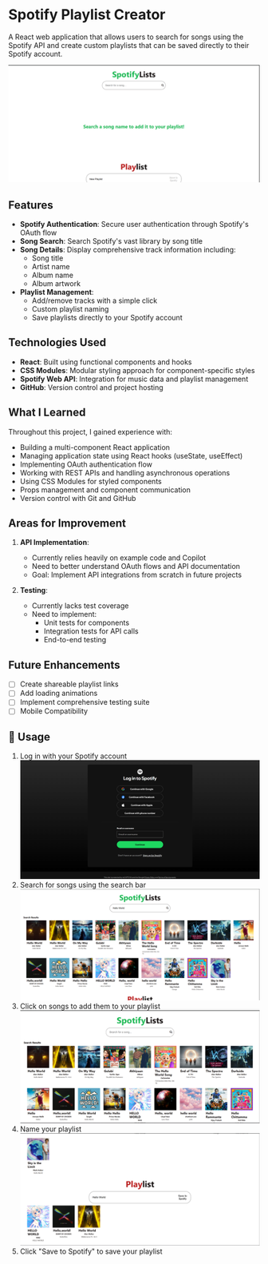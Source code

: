 # Spotify Playlist Creator

A React web application that allows users to search for songs using the Spotify API and create custom playlists that can be saved directly to their Spotify account.

![App Screenshot](./src/assets/image-app.png)


## Features

- **Spotify Authentication**: Secure user authentication through Spotify's OAuth flow
- **Song Search**: Search Spotify's vast library by song title
- **Song Details**: Display comprehensive track information including:
  - Song title
  - Artist name
  - Album name
  - Album artwork
- **Playlist Management**:
  - Add/remove tracks with a simple click
  - Custom playlist naming
  - Save playlists directly to your Spotify account

## Technologies Used

- **React**: Built using functional components and hooks
- **CSS Modules**: Modular styling approach for component-specific styles
- **Spotify Web API**: Integration for music data and playlist management
- **GitHub**: Version control and project hosting

## What I Learned

Throughout this project, I gained experience with:

- Building a multi-component React application
- Managing application state using React hooks (useState, useEffect)
- Implementing OAuth authentication flow
- Working with REST APIs and handling asynchronous operations
- Using CSS Modules for styled components
- Props management and component communication
- Version control with Git and GitHub

## Areas for Improvement

1. **API Implementation**:
   - Currently relies heavily on example code and Copilot
   - Need to better understand OAuth flows and API documentation
   - Goal: Implement API integrations from scratch in future projects

2. **Testing**:
   - Currently lacks test coverage
   - Need to implement:
     - Unit tests for components
     - Integration tests for API calls
     - End-to-end testing

## Future Enhancements

- [ ] Create shareable playlist links
- [ ] Add loading animations
- [ ] Implement comprehensive testing suite
- [ ] Mobile Compatibility

## 📱 Usage

1. Log in with your Spotify account
![Usage Flow](./src/assets/image-login.png)
2. Search for songs using the search bar
![Usage Flow](./src/assets/image-search.png)
3. Click on songs to add them to your playlist
![Usage Flow](./src/assets/image-select.png)
4. Name your playlist
![Usage Flow](./src/assets/image-playlist.png)
6. Click "Save to Spotify" to save your playlist